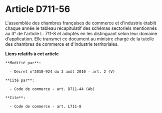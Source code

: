 # Article D711-56

L'assemblée des chambres françaises de commerce et d'industrie établit chaque année le tableau récapitulatif des schémas
sectoriels mentionnés au 3° de l'article L. 711-8 et adoptés en les distinguant selon leur domaine d'application. Elle
transmet ce document au ministre chargé de la tutelle des chambres de commerce et d'industrie territoriales.

**Liens relatifs à cet article**

	**Modifié par**:

	  - Décret n°2010-924 du 3 août 2010 - art. 2 (V)

	**Cité par**:

	  - Code de commerce - art. D711-44 (Ab)

	**Cite**:

	  - Code de commerce - art. L711-8
